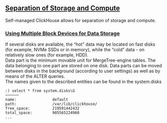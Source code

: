 ## [Separation of Storage and Compute](https://clickhouse.com/docs/en/guides/separation-storage-compute)
Self-managed ClickHouse allows for separation of storage and compute.  
### [Using Multiple Block Devices for Data Storage](https://clickhouse.com/docs/en/engines/table-engines/mergetree-family/mergetree#table_engine-mergetree-multiple-volumes)
If several disks are available, the “hot” data may be located on fast disks (for example, NVMe SSDs or in memory), while the “cold” data - on relatively slow ones (for example, HDD).  
Data part is the minimum movable unit for MergeTree-engine tables. The data belonging to one part are stored on one disk. Data parts can be moved between disks in the background (according to user settings) as well as by means of the ALTER queries.  
The names given to the described entities can be found in the system.disks
```
:) select * from system.disks\G
──────
name:                default
path:                /var/lib/clickhouse/
free_space:          219591442432
total_space:         905565224960
...
```

